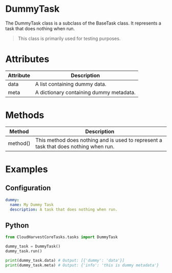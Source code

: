 # DummyTask 
The DummyTask class is a subclass of the BaseTask class. It represents a task that does nothing when run. 

> This class is primarily used for testing purposes.  

# Attributes

| Attribute | Description                             | 
|-----------|-----------------------------------------| 
| data      | A list containing dummy data.           | 
| meta      | A dictionary containing dummy metadata. |  


# Methods 

| Method   | Description                                                                          | 
|----------|--------------------------------------------------------------------------------------| 
| method() | This method does nothing and is used to represent a task that does nothing when run. | 

# Examples

## Configuration
```yaml
dummy:
  name: My Dummy Task
  description: A task that does nothing when run.
```

## Python
```python 
from CloudHarvestCoreTasks.tasks import DummyTask

dummy_task = DummyTask() 
dummy_task.run()

print(dummy_task.data) # Output: [{'dummy': 'data'}] 
print(dummy_task.meta) # Output: {'info': 'this is dummy metadata'} 
```
